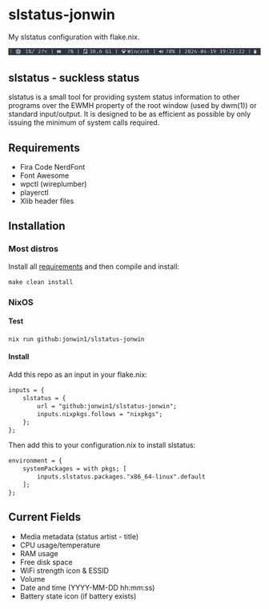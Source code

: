 # slstatus-jonwin

My slstatus configuration with flake.nix.

<img src=bar.png alt=slstatus>

## slstatus - suckless status

slstatus is a small tool for providing system status information to other
programs over the EWMH property of the root window (used by dwm(1)) or
standard input/output. It is designed to be as efficient as possible by
only issuing the minimum of system calls required.

## Requirements

- Fira Code NerdFont
- Font Awesome
- wpctl (wireplumber)
- playerctl
- Xlib header files

## Installation

### Most distros

Install all [requirements](#requirements) and then compile and install:

    make clean install

### NixOS

#### Test

    nix run github:jonwin1/slstatus-jonwin

#### Install

Add this repo as an input in your flake.nix:

    inputs = {
        slstatus = {
            url = "github:jonwin1/slstatus-jonwin";
            inputs.nixpkgs.follows = "nixpkgs";
        };
    };

Then add this to your configuration.nix to install slstatus:

    environment = {
        systemPackages = with pkgs; [
            inputs.slstatus.packages."x86_64-linux".default
        ];
    };

## Current Fields

- Media metadata (status artist - title)
- CPU usage/temperature
- RAM usage
- Free disk space
- WiFi strength icon & ESSID
- Volume
- Date and time (YYYY-MM-DD hh:mm:ss)
- Battery state icon (if battery exists)
